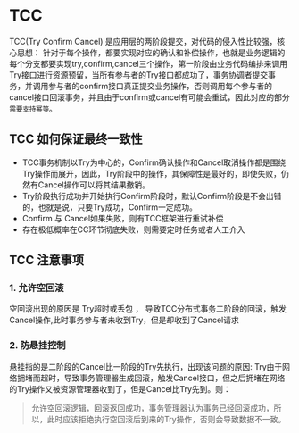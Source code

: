 # TCC
TCC(Try Confirm Cancel) 是应用层的两阶段提交，对代码的侵入性比较强，核心思想： 针对于每个操作，都要实现对应的确认和补偿操作，也就是业务逻辑的每个分支都要实现try,confirm,cancel三个操作，第一阶段由业务代码编排来调用Try接口进行资源预留，当所有参与者的Try接口都成功了，事务协调者提交事务，并调用参与者的confirm接口真正提交业务操作，否则调用每个参与者的cancel接口回滚事务，并且由于confirm或cancel有可能会重试，因此对应的部分`需要支持幂等`。

## TCC 如何保证最终一致性
- TCC事务机制以Try为中心的，Confirm确认操作和Cancel取消操作都是围绕Try操作而展开，因此，Try阶段中的操作，其保障性是最好的，即使失败，仍然有Cancel操作可以将其结果撤销。
- Try阶段执行成功并开始执行Confirm阶段时，默认Confirm阶段是不会出错的，也就是说，只要Try成功，Confirm一定成功。
- Confirm 与 Cancel如果失败，则有TCC框架进行重试补偿
- 存在极低概率在CC环节彻底失败，则需要定时任务或者人工介入

## TCC 注意事项
### 1. 允许空回滚
空回滚出现的原因是 Try超时或丢包 ， 导致TCC分布式事务二阶段的回滚，触发Cancel操作,此时事务参与者未收到Try，但是却收到了Cancel请求

### 2. 防悬挂控制
悬挂指的是二阶段的Cancel比一阶段的Try先执行，出现该问题的原因: Try由于网络拥堵而超时，导致事务管理器生成回滚，触发Cancel接口，但之后拥堵在网络的Try操作又被资源管理器收到了，但是Cancel比Try先到。则：
> 允许空回滚逻辑，回滚返回成功，事务管理器认为事务已经回滚成功，所以，此时应该拒绝执行空回滚后到来的Try操作，否则会导致数据不一致。

